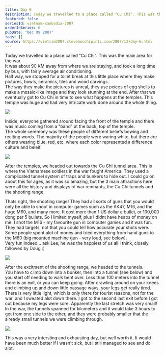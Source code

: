 ```yaml
---
title: Day 6
description: Today we travelled to a place called "Cu Chi". This was the main area for the war. It was about 90 KM away from where we are staying, and to...
featured: false
seriesId: vietnam-cambodia-2007
orderInSeries: 6
pubDate: "Dec 09 2007"
tags: []
source: https://vietnam2007.stevenocchipinti.com/2007/12/day-6.html
---
```


Today we travelled to a place called "Cu Chi". This was the main area for the war.  
It was about 90 KM away from where we are staying, and took a long time by bus, with fairly average air conditioning.  
Half way, we stopped for a toilet break at this little place where they make pictures, bowls, ceramics, tiles and wood carvings.  
The way they make the pictures is unreal, they use peices of egg shells to make a mosaic-like image and they look stunning at the end. After that we eventually got to Cu Chi in time to see what happens at the temples. This temple was huge and had very intricate work done around the whole thing.

[![](https://1.bp.blogspot.com/_l2YQkMP1pOU/R1vFgc1CfpI/AAAAAAAAAEw/P6GqHPgRFU8/s320/DSCF7397.JPG)](https://1.bp.blogspot.com/_l2YQkMP1pOU/R1vFgc1CfpI/AAAAAAAAAEw/P6GqHPgRFU8/s1600-h/DSCF7397.JPG)

Inside, everyone gathered around facing the front of the temple and there was music coming from a "band" at the back, top of the temple.  
The whole ceremony was these people of different beliefs bowing and reciting words. The majority of the people were waring white, but there are others wearing blue, red, etc. where each color represented a difference culture and beleif.

[![](https://3.bp.blogspot.com/_l2YQkMP1pOU/R1vFf81CfoI/AAAAAAAAAEo/mPX3AB2rrmg/s320/DSCF7439.JPG)](https://3.bp.blogspot.com/_l2YQkMP1pOU/R1vFf81CfoI/AAAAAAAAAEo/mPX3AB2rrmg/s1600-h/DSCF7439.JPG)

After the temples, we headed out towards the Cu Chi tunnel area. This is where the Vietnamese soldiers in the war fought America. They used a complicated tunnel system of traps and bunkers to hide out. I could go on about this for ages, as it was so amazing, but the 3 main attractions here were all the history and displays of war remnants, the Cu Chi tunnels and the shooting range.

Thats right, the shooting range! They had all sorts of guns that you would only be able to shoot in computer games such as the AK47, M16, and the huge M60, and many more. It cost more than 1 US dollar a bullet, or 100,000 dong per 5 bullets. So I limited myself, plus I didnt have heaps of money on me. I shot the M16 - my favourite gun in computer games and it was fun. They had targets, not that you could tell how accurate your shots were.  
Some people spent alot of money and tried everything from hand guns to the M60 (big mounted machine gun - very loud, see below).  
Very fun indeed... ask Lee, he was the happiest of us all I think, closely followed by Doug :)

[![](https://4.bp.blogspot.com/_l2YQkMP1pOU/R1vFfM1CfmI/AAAAAAAAAEY/K_WIn4GnTZk/s320/DSCF7504.JPG)](https://4.bp.blogspot.com/_l2YQkMP1pOU/R1vFfM1CfmI/AAAAAAAAAEY/K_WIn4GnTZk/s1600-h/DSCF7504.JPG)

After the excitment of the shooting range, we headed to the tunnels.  
You have to climb down into a bunker, then into a tunnel (see below) and you start off needing to walk bent over. Less than 100 meters into the tunnel there is an exit, or you can keep going. After crawling around on your knees and climbing up and down little passage ways, your legs get really tired. There is very little light, which is only there for tourist reasons, not for the war, and I sweated alot down there. I got to the second last exit before I got out because my legs were sore. Apparently the last stretch was very small!  
In the war, the tunnels spanned for kilometers and it would take 3 hours to get from one side to the other, and they were probably smaller that the already small tunnels we were climbing through.

[![](https://1.bp.blogspot.com/_l2YQkMP1pOU/R1vFfc1CfnI/AAAAAAAAAEg/ERtHyf4SiH8/s320/DSCF7508.JPG)](https://1.bp.blogspot.com/_l2YQkMP1pOU/R1vFfc1CfnI/AAAAAAAAAEg/ERtHyf4SiH8/s1600-h/DSCF7508.JPG)

This was a very intersting and exhausting day, but well worth it. It would have been much better if I wasn't sick, but I still managed to see and do alot.
